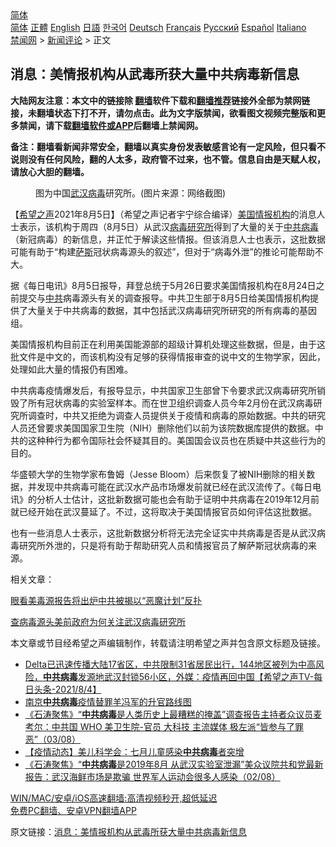  <!-- 面包屑导航 --> <div class="breadcrumb"><!-- GTranslate: https://gtranslate.io/ -->  <div class="switcher notranslate">  <div class="selected">  <a href="#" onclick="return false;"> 简体</a>  </div>  <div class="option">  <a href="https://www.bannedbook.org" onclick="doGTranslate('zh-CN|zh-CN');jQuery('div.switcher div.selected a').html(jQuery(this).html());return false;" title="简体中文" class="nturl selected"> 简体</a>  <a href="https://www.bannedbook.org/zh-tw/" onclick="doGTranslate('zh-CN|zh-TW');jQuery('div.switcher div.selected a').html(jQuery(this).html());return false;" title="繁體中文" class="nturl"> 正體</a>  <a href="https://www.bannedbook.org/en/" onclick="doGTranslate('zh-CN|en');jQuery('div.switcher div.selected a').html(jQuery(this).html());return false;" title="English" class="nturl"> English</a>  <a href="https://www.bannedbook.org/ja/" onclick="doGTranslate('zh-CN|ja');jQuery('div.switcher div.selected a').html(jQuery(this).html());return false;" title="日本語" class="nturl"> 日語</a>  <a href="https://www.bannedbook.org/ko/" onclick="doGTranslate('zh-CN|ko');jQuery('div.switcher div.selected a').html(jQuery(this).html());return false;" title="한국어" class="nturl"> 한국어</a>  <a href="https://www.bannedbook.org/de/" onclick="doGTranslate('zh-CN|de');jQuery('div.switcher div.selected a').html(jQuery(this).html());return false;" title="Deutsch" class="nturl"> Deutsch</a>  <a href="https://www.bannedbook.org/fr/" onclick="doGTranslate('zh-CN|fr');jQuery('div.switcher div.selected a').html(jQuery(this).html());return false;" title="Français" class="nturl"> Français</a>  <a href="https://www.bannedbook.org/ru/" onclick="doGTranslate('zh-CN|ru');jQuery('div.switcher div.selected a').html(jQuery(this).html());return false;" title="Русский" class="nturl"> Русский</a>  <a href="https://www.bannedbook.org/es/" onclick="doGTranslate('zh-CN|es');jQuery('div.switcher div.selected a').html(jQuery(this).html());return false;" title="Español" class="nturl"> Español</a>  <a href="https://www.bannedbook.org/it/" onclick="doGTranslate('zh-CN|it');jQuery('div.switcher div.selected a').html(jQuery(this).html());return false;" title="Italiano" class="nturl"> Italiano</a>  </div>  </div>      <div class='breadcrumb-sub'><!-- Breadcrumb NavXT 6.3.0 --> <a href="https://www.bannedbook.org/" class="home">禁闻网</a> &gt; <a href="https://www.bannedbook.org/bnews/comments/" class="category">新闻评论</a> &gt; 正文</div></div><h2>消息：美情报机构从武毒所获大量中共病毒新信息</h2> <p class="notice"><b>大陆网友注意：本文中的链接除 <a href="https://github.com/bannedbook/fanqiang" >翻墙</a>软件下载和<a href="https://github.com/killgcd/justmysocks/blob/master/README.md">翻墙推荐</a>链接外全部为禁网链接，未翻墙状态下打不开，请勿点击。此为文字版禁闻，欲看图文视频完整版和更多禁闻，请下载<a href="https://github.com/bannedbook/fanqiang">翻墙软件或APP</a>后翻墙上禁闻网。</p><p>备注：翻墙看新闻非常安全，翻墙以真实身份发表敏感言论有一定风险，但只看不说则没有任何风险，翻的人太多，政府管不过来，也不管。信息自由是天赋人权，请放心大胆的翻墙。</b></p>  <div class="entry"> <figure><figcaption>图为中国<a href="https://www.bannedbook.org/bnews/tag/%e6%ad%a6%e6%b1%89/" class="st_tag internal_tag" rel="tag" title="标签 武汉 下的日志">武汉</a><a href="https://www.bannedbook.org/bnews/tag/%e7%97%85%e6%af%92/" class="st_tag internal_tag" rel="tag" title="标签 病毒 下的日志">病毒</a>研究所。(图片来源：网络截图)</figcaption></figure> <p>【<span class='wp_keywordlink_affiliate'><a href="https://www.soundofhope.org" title="希望之声" target="_blank">希望之声</a></span>2021年8月5日】（希望之声记者宇宁综合编译）<a href="https://www.bannedbook.org/bnews/tag/%e7%be%8e%e5%9b%bd/" class="st_tag internal_tag" rel="tag" title="标签 美国 下的日志">美国</a><a href="https://www.bannedbook.org/bnews/tag/%E6%83%85%E6%8A%A5%E6%9C%BA%E6%9E%84/" class="st_tag internal_tag" rel="tag" title="标签 情报机构 下的日志">情报机构</a>的消息人士表示，该机构于周四（8月5日）从武汉<a href="https://www.bannedbook.org/bnews/tag/%E7%97%85%E6%AF%92%E7%A0%94%E7%A9%B6%E6%89%80/" class="st_tag internal_tag" rel="tag" title="标签 病毒研究所 下的日志">病毒研究所</a>得到了大量的关于<a href="https://www.bannedbook.org/bnews/tag/%e4%b8%ad%e5%85%b1%e7%97%85%e6%af%92/" class="st_tag internal_tag" rel="tag" title="标签 中共病毒 下的日志">中共病毒</a>（新冠病毒）的新信息，并正忙于解读这些情报。但该消息人士也表示，这批数据可能有助于“构建<span class='wp_keywordlink'><a href="https://www.bannedbook.org/forum5/topic42.html" title="萨斯、诚信与自救" target="_blank">萨斯</a></span>冠状病毒源头的叙述”，但对于“病毒外泄”的推论可能帮助不大。</p> <p>据《每日电讯》8月5日报导，拜登总统于5月26日要求美国情报机构在8月24日之前提交与<a href="https://www.bannedbook.org/bnews/tag/%e4%b8%ad%e5%85%b1/" class="st_tag internal_tag" rel="tag" title="标签 中共 下的日志">中共</a>病毒源头有关的调查报导。中共卫生部于8月5日给美国情报机构提供了大量关于中共病毒的数据，其中包括武汉病毒研究所研究的所有病毒的基因组。</p> <p>美国情报机构目前正在利用美国能源部的超级计算机处理这些数据，但是，由于这批文件是中文的，而该机构没有足够的获得情报审查的说中文的生物学家，因此，处理如此大量的情报仍有困难。</p>  <p>中共病毒疫情爆发后，有报导显示，中共国家卫生部曾下令要求武汉病毒研究所销毁了所有冠状病毒的实验室样本。而在世卫组织调查人员今年2月份在武汉病毒研究所调查时，中共又拒绝为调查人员提供关于疫情和病毒的原始数据。中共的研究人员还曾要求美国国家卫生院（NIH）删除他们以前为该院数据库提供的数据。中共的这种种行为都令国际社会怀疑其目的。美国国会议员也在质疑中共这些行为的目的。 </p> <p>华盛顿大学的生物学家布鲁姆（Jesse Bloom）后来恢复了被NIH删除的相关数据，并发现中共病毒可能在武汉水产品市场爆发前就已经在武汉流传了。《每日电讯》的分析人士估计，这批新数据可能也会有助于证明中共病毒在2019年12月前就已经开始在武汉蔓延了。不过，这将取决于美国情报官员如何评估这批数据。</p> <p>也有一些消息人士表示，这批新数据分析将无法完全证实中共病毒是否是从武汉病毒研究所外泄的，只是将有助于帮助研究人员和情报官员了解萨斯冠状病毒的来源。</p>  <p>相关文章：</p> <p><a data-ved="2ahUKEwjHw6z835ryAhVMyjgGHUq5BGYQFnoECAMQAw" href="https://www.soundofhope.org/post/532373?lang=b5" ping="/url?sa=t&amp;source=web&amp;rct=j&amp;url=https://www.soundofhope.org/post/532373%3Flang%3Db5&amp;ved=2ahUKEwjHw6z835ryAhVMyjgGHUq5BGYQFnoECAMQAw">眼看美毒源报告将出炉中共被揭以“恶魔计划”反扑</a></p> <p><a data-ved="2ahUKEwjbpoDP7ZryAhVYyDgGHaCwDvAQFnoECAUQAw" href="https://www.soundofhope.org/post/512750" ping="/url?sa=t&amp;source=web&amp;rct=j&amp;url=https://www.soundofhope.org/post/512750&amp;ved=2ahUKEwjbpoDP7ZryAhVYyDgGHaCwDvAQFnoECAUQAw">查病毒源头美前政府为何关注武汉病毒研究所</a></p>  <p>本文章或节目经希望之声编辑制作，转载请注明希望之声并包含原文标题及链接。 </p> <ul class='op-related-articles' title='相关阅读'> <li><a href='https://www.bannedbook.org/bnews/comments/20210805/1600462.html' target='_blank'>Delta已迅速传播大陆17省区，中共限制31省居民出行，144地区被列为中高风险，<b>中共病毒</b>发源地武汉封锁56小区，外媒：疫情再回中国【希望之声TV-每日头条-2021/8/4】</a></li> <li><a href='https://www.bannedbook.org/bnews/cnnews/20210805/1600435.html' target='_blank'>南京<b>中共病毒</b>疫情替罪羊冯军的升官路线图</a></li> <li><a href='https://www.bannedbook.org/bnews/bannedvideo/20210804/1599887.html' target='_blank'>《石涛聚焦》“<b>中共病毒</b>是人类历史上最糟糕的掩盖”调查报告主持者众议员麦考尔：中共国 WHO 美卫生院-官员 大科技 主流媒体 极左派“皆参与了罪恶”（03/08）</a></li> <li><a href='https://www.bannedbook.org/bnews/bannedvideo/20210804/1599885.html' target='_blank'>【疫情动态】美儿科学会：七月儿童感染<b>中共病毒</b>者突增</a></li> <li><a href='https://www.bannedbook.org/bnews/bannedvideo/20210803/1599079.html' target='_blank'>《石涛聚焦》“<b>中共病毒</b>是2019年8月 从武汉实验室泄漏”美众议院共和党最新报告：武汉海鲜市场是欺骗 世界军人运动会很多人感染（02/08）</a></li> </ul> <p class="texttj"> <a href="https://github.com/bannedbook/fanqiang/wiki/V2ray%E6%9C%BA%E5%9C%BA" target="_blank">WIN/MAC/安卓/iOS高速翻墙:高清视频秒开,超低延迟</a><br/> <a href="https://github.com/bannedbook/fanqiang/wiki/%E7%A6%81%E9%97%BB%E7%BD%91%E5%AE%89%E5%8D%93%E7%BF%BB%E5%A2%99%E6%96%B0%E9%97%BBAPP" target="_blank">免费PC翻墙、安卓VPN翻墙APP</a></p><p>原文链接：<a class="src_link"  href="https://www.soundofhope.org/post/532718" target="_blank">消息：美情报机构从武毒所获大量中共病毒新信息</a></p> <a name='sharetosocial'></a>  <div style="margin-bottom:5px;padding-bottom:5px;clear:both"> <div id="archive-pix-1" class="banner-ads"> <!-- AuctionX Display platform tag START --> <div id="26318x728x90x621x_ADSLOT2" clicktrack="%%CLICK_URL_ESC%%"></div> <!-- AuctionX Display platform tag END --> </div> <div id="archive-pix-2" class="banner-ads"> <!-- AuctionX Display platform tag START --> <div id="26315x300x250x621x_ADSLOT2" clicktrack="%%CLICK_URL_ESC%%"></div> <!-- AuctionX Display platform tag END --> </div> </div>  <div id="archive-pix-1" class="banner-ads"> <!-- AuctionX Display platform tag START --> <div id="26318x728x90x621x_ADSLOT3" clicktrack="%%CLICK_URL_ESC%%"></div> <!-- AuctionX Display platform tag END --> </div> </div><!--END ENTRY--> 